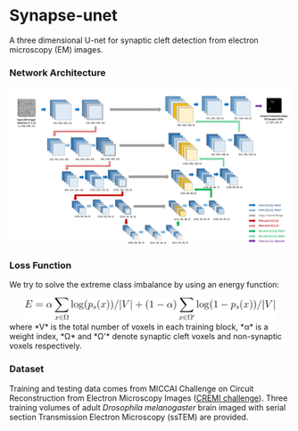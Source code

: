 # Synapse-unet
A three dimensional U-net for synaptic cleft detection from electron microscopy (EM) images. 

### Network Architecture
![image](https://github.com/zudi-lin/synapse-unet/raw/master/img/Unet.png)

### Loss Function
We try to solve the extreme class imbalance by using an energy function:
<div align="center">
<img width="450" alt="" src="https://github.com/zudi-lin/synapse-unet/raw/master/img/loss_function.png" />
</div>
where *V* is the total number of voxels in each training block, *α* is a weight index, *Ω* and *Ω'* denote synaptic cleft voxels and non-synaptic voxels respectively.

### Dataset
Training and testing data comes from MICCAI Challenge on Circuit Reconstruction from Electron Microscopy Images ([CREMI challenge](https://cremi.org)). Three training volumes of adult *Drosophila melanogaster* brain imaged with serial section Transmission Electron Microscopy (ssTEM) are provided.
